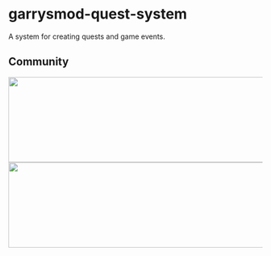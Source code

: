 # garrysmod-quest-system
A system for creating quests and game events.

## Community
<a href="https://www.patreon.com/shark_vil">
	<img src="https://i.imgur.com/gy40FXn.png" width="532" height="169">
</a>
<a href="https://discord.gg/wZwtQTU">
	<img src="https://i.imgur.com/H7T9J3N.png" width="532" height="169">
</a>
